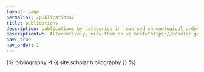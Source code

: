 ```yaml
---
layout: page
permalink: /publications/
title: publications
description: publications by categories in reversed chronological order.
descriptiontwo: Alternatively, view them on <a href="https://scholar.google.com/citations?hl=en&user=57wJitEAAAAJ&view_op=list_works&sortby=pubdate">Google Scholar</a>.
nav: true
nav_order: 1
---
```

<!-- _pages/publications.md -->
<!-- <div class="post-description">
</div> -->
<div class="publications">
{% bibliography -f {{ site.scholar.bibliography }} %}

</div>
